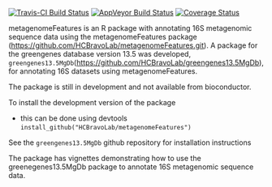 [![Travis-CI Build Status](https://travis-ci.org/HCBravoLab/metagenomeFeatures.svg?branch=master)](https://travis-ci.org/HCBravoLab/metagenomeFeatures)
[![AppVeyor Build Status](https://ci.appveyor.com/api/projects/status/github/HCBravoLab/metagenomeFeatures?branch=master&svg=true)](https://ci.appveyor.com/project/HCBravoLab/metagenomeFeatures)
[![Coverage Status](https://img.shields.io/codecov/c/github/HCBravoLab/metagenomeFeatures/master.svg)](https://codecov.io/github/HCBravoLab/metagenomeFeatures?branch=master)

metagenomeFeatures is an R package with annotating 16S metagenomic sequence data using the metagenomeFeatures package (https://github.com/HCBravoLab/metagenomeFeatures.git). A package for the greengenes database version 13.5 was developed, `greengenes13.5MgDb`(https://github.com/HCBravoLab/greengenes13.5MgDb), for annotating 16S datasets using metagenomeFeatures.    

The package is still in development and not available from bioconductor.

To install the development version of the package
* this can be done using devtools `install_github("HCBravoLab/metagenomeFeatures")`  

See the `greengenes13.5MgDb` github repository for installation instructions

The package has vignettes demonstrating how to use the greenegenes13.5MgDb package to annotate 16S metagenomic sequence data.
